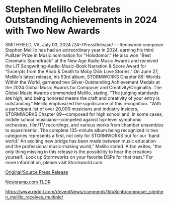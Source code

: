 # Stephen Melillo Celebrates Outstanding Achievements in 2024 with Two New Awards

SMITHFIELD, VA, July 03, 2024 /24-7PressRelease/ -- Renowned composer Stephen Melillo has had an extraordinary year in 2024, earning his third Pulitzer Prize in Music nomination for "Holodomor." He also won "Best Cinematic Soundtrack" at the New Age Radio Music Awards and received the LIT Songwriting-Audio-Music-Book Narration & Score Award for "Excerpts from the Ahab & Death to Moby Dick Love Stories."  On June 27, Melillo's latest release, his 53rd album, STORMWORKS Chapter 89: Worlds Within the World, garnered two Silver-Outstanding Achievement Medals at the 2024 Global Music Awards for Composer and Creativity/Originality.  The Global Music Awards commended Melillo, stating, "The judging standards are high, and being honored means the craft and creativity of your entry is outstanding."  Melillo emphasized the significance of this recognition. "With a participant list of over 20,000 musicians and industry insiders, STORMWORKS Chapter 89—composed for high school and, in some cases, middle school musicians—competed against top-level symphonic orchestras, film/TV recordings, and various works from chamber ensembles to experimental. The complete 135-minute album being recognized in two categories represents a first, not only for STORMWORKS but for our 'band world.' An exciting new bridge has been made between music education and the professional music-making world," Melillo stated.  A fan writes, "the only thing missing in this release is the possibility to hear the creations yourself.  Look up Stormworks on your favorite DSPs for that treat."  For more information, please visit Stormworld.com. 

[Original/Source Press Release](https://www.24-7pressrelease.com/press-release/512226/stephen-melillo-celebrates-outstanding-achievements-in-2024-with-two-new-awards)
                    

[Newsramp.com TLDR](None) 

https://www.reddit.com/r/eventNews/comments/1du8chb/composer_stephen_melillo_receives_multiple/